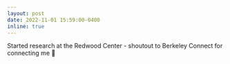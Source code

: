 ```yaml
---
layout: post
date: 2022-11-01 15:59:00-0400
inline: true
---
```


Started research at the Redwood Center - shoutout to Berkeley Connect for connecting me :brain: